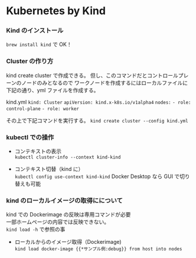 # Kubernetes by Kind

### Kind のインストール

`brew install kind` で OK！

### Cluster の作り方

kind create cluster で作成できる。
但し、このコマンドだとコントロールプレーンのノードのみとなるので
ワークノードを作成するにはローカルファイルに下記の通り、yml ファイルを作成する。

kind.yml
`kind: Cluster`
`apiVersion: kind.x-k8s.io/v1alpha4`
`nodes:`
`- role: control-plane`
`- role: worker`

その上で下記コマンドを実行する。
`kind create cluster --config kind.yml`

### kubectl での操作

- コンテキストの表示<br>
  `kubectl cluster-info --context kind-kind`

- コンテキスト切替（kind に）<br>
  `kubectl config use-context kind-kind`
  Docker Desktop なら GUI で切り替えも可能

### kind のローカルイメージの取得にについて

kind での Dockerimage の反映は専用コマンドが必要<br>
一部ホームページの内容では反映できない。<br>
`kind load -h` で参照の事

- ローカルからのイメージ取得（Dockerimage)<br>
  `kind load docker-image {{*サンプル例:debug}} from host into nodes`
